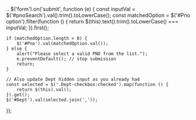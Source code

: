 ..
$('form').on('submit', function (e) {
    const inputVal = $('#pnoSearch').val().trim().toLowerCase();
    const matchedOption = $('#Pno option').filter(function () {
        return $(this).text().trim().toLowerCase() === inputVal;
    }).first();

    if (matchedOption.length > 0) {
        $('#Pno').val(matchedOption.val());
    } else {
        alert("Please select a valid PNO from the list.");
        e.preventDefault(); // stop submission
        return;
    }

    // Also update Dept hidden input as you already had
    const selected = $('.Dept-checkbox:checked').map(function () {
        return $(this).val();
    }).get();
    $('#Dept').val(selected.join(','));
});
